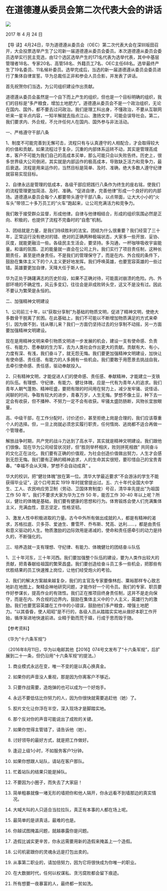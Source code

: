 # 在道德遵从委员会第二次代表大会的讲话
<img class="pv" src="https://api.visitor.plantree.me/visitor-badge/pv?namespace=plantree.me&key=renzhengfei-speeches/在道德遵从委员会第二次代表大会的讲话.md">


2017 年 4 月 24 日



【导  读】4月24日，华为道德遵从委员会（OEC）第二次代表大会在深圳坂田召开，大会投票选举产生了公司新一届道德遵从委员会委员。本次道德遵从委员会委员选举实行民主竞选，由12个选区选举产生的171名代表为选举代表，其中中基层管理者18名、专家20名、高管58名、外籍员工7名、OEC主任68名。选举最终产生了19名委员、11名候补委员。选举完成后，当选的新一届道德遵从委员会委员进行了集体自律宣誓。华为总裁任正非和参会人员合影，并发表了讲话。

首先祝贺你们当选，为公司组织建设作出贡献。

道德遵从委员会虽然是一个自下而上产生的组织，但也是一个目标明确的组织，我们的目标是“多产粮食，增加土地肥力”。道德遵从委员会不是一个政治组织，无论在国内、国外，都不要去过问政治。我们是理工科出身，不懂政治，不要从互联网听来一星半点内容，一知半解就去指点江山、激扬文字，可能会误导社会。第二，我们要求内、外合规，不允许任何人在国内、国外参与非法活动。

一、严格遵守干部八条

1、制度不可能完善到无懈可击，流程只有与认真遵守的人相配合，才会取得较大的价值和贡献。如果流程过于复杂，沉重的内部体系运转不动，其实是管理高成本，客户不可能为我们自己的高成本买单，那么可能只会以失败告终。历史上，很多世界级大公司倒闭，其实就是内部运作的极高成本，导致缺乏活力和竞争力，最后衰退。流程是用来运作的，当然目标是简单、及时、准确，绝大多数人遵守纪律就容易实现目标。

2、自律永远是管理的低成本，各级干部应把践行八条作为终生的座右铭，使我们的流程管理更加简洁、及时、准确。“促进自律，完善他律”形成一个良好的的内部场。道德遵从委员会每个人都要带头遵守干部八条，以点带面，让大大小小的“火车头”带领二十多万员工的“火车”跑起来，让公司充满活力和竞争力。

我们敢于接受群众监督，形成他律。自律与他律相结合，形成的组织氛围必然是正向、积极的，也提供了流程不完备时的“自愈”机制。

3、团结就是力量，是我们持续胜利的法宝。团结为什么很重要？我们经营了三十年，正常运行没有绝对的错、绝对的正确两种极端状态，大家多一些开放、妥协、灰度，就能更融洽一些。各级民主生活会，要坚持。多沟通，一杯咖啡吸收宇宙能量。和谐的氛围、正的能量就一直会在公司上升。我们实行了项目责任制，这种长期责任，甚至是终身责任。不是我们的管理保守了，而是在内、外合规的条件下，鼓励在集体主义下的个人主义更好地发挥。我们呼唤英雄，也要宽容英雄的一些过错。英雄要更加自律，天降大任于斯人也。

华为正处于踌躇满志的历史阶段，如果不正确对待，可能面对崩溃的危险。内、外部环境的不确定性，风云多变幻，往往会是非成败转头空，这又不是没有过。因此不要认为繁荣是永恒的。

二、加强精神文明建设

1、公司前三十年，以“获取分享制”为基础的物质文明，促进了精神文明，使绝大多数骨干脱离了贫困。在此基础上，我们不可能以不断增加物质满足的方式来牵引，因为做不到，钱从哪儿来？我们一方面仍坚持过去的分享制不动摇，另一方面要加强精神文明建设。

现在是用精神文明来牵引物质文明进一步发展的机会，建设一支有使命感、负责任、有能力、愿奉献的生力军，去为人类社会作出更大的贡献。贡献有大、有小，力度有深、有浅，我们奋斗了，就无怨无悔。我们要更加强精神文明建设，加快让有使命感、责任感、有能力的人多拥有一些机会。我们要敢于用愿景去挑战自我，去牵引使命感、责任感，驱动奉献投入。

2、只有精神文明，才能促进人们的使命感、责任感、奉献精神，才能建立一支铁的队伍。有理想、守纪律、有能力、健壮体魄，应是一代有为青年人的追求。我们青年人朝气蓬勃、精神旺盛，要把有限的时间用在努力上，减少发牢骚、说怪话、闲聊的时间，争取有较大的进步，青春万岁，人生无悔。梦想不像土豆，种下去一定会有收获，但不播种、不努力一定不会有收获。牢骚太盛防肠断，风物长宜放眼量。

高、中级干部，在工作分配时，讨价还价，甚至拒绝上岗是合理的，我们应该尊重个人的选择。但，一旦上岗就必须忠实履行职责，任何惰岗、逃岗都不适合再做一个管理者。

解放战争时期，共产党的战斗力达到了高水平，其实就是精神文明建设。我们跟他们很像。现在华为公司经营状况好，但“胜则举杯相庆，败则拼死相救” 共同奋斗的文化正在淡化。我们要有正确的价值观，为社会创造价值做出努力，人生才会感到无怨无悔。我们要有正确的精神追求，人的生命其实很短，要珍惜自己的宝贵青春。“幸福不会从天降，梦想不会自动成真” 。

华大的校训，把“健壮体魄”放在第一位。清华大学最近要求“不会游泳的学生不能获得毕业证”，这个口号其实 1919 年时就曾提出过。五、六十年代全国大中学生、工人、农民响应劳卫制（劳动、卫国体育制度）号召，清华率先提出“为祖国工作 50 年”。我们不要求大家为华为工作 50 年，能否工作 30-40 年以上呢？所以，健壮的体魄是基础，我们要有健康的思想和行为。体育锻炼会使人们充满集体主义，充满血性，意志坚定，性格坚韧。

3、激发人性中积极进取的力量。古今中外所有做出成就的人，都是有精神的渴求，苏格拉底、贝多芬、爱迪生、曹雪芹、乔布斯、梵高、达利……，都是由责任和意义驱动的人生。物质激励的边际效用是递减的，使命和责任感牵引的动力是持久的，不断强化的。

三、培养造就一支有理想、守纪律、有能力、体魄健壮的团结奋斗队伍

1、三十年河东，三十年河西。我们要加强整个队伍的建设，要为人类作出较大的贡献，把青春献给祖国的繁荣昌盛。我们要创造给奋斗员工多一些机会，把那些有优胜结果的员工快速推上岗位，让他们经受炮火的考验。

2、我们的解决方案越来越复杂，我们的主官及专家要像林彪、粟裕那样专心致志地趴在地图上，聚精会神地研究问题，才能作好一个司令员。我们的专家、职员要作好参谋长，提高作业的有效性。我们正在推项目终身责任制，这并不是走向保守，而是在内、外合规的边界内，鼓励在集体主义中的个人主义，英雄行为的激励。我们也要宽容英雄在工作中的小错误，鼓励他们多产粮食，增强土地肥力。“以其昏昏，使人昭昭”是不行的，各级人员从踏踏实实地从做好本职工作开始，循序渐进地快速前进。业精于勤而荒于嬉，行成于思而毁于随。



【参考资料】

《华为“十六条军规”》



（2016年8月11日，华为以电邮其他【2016】074号文发布了“十六条军规”，后扩展到二十一条，但仍沿用“十六条军规“的提法。）

1. 商业模式永远在变，唯一不变的是以真心换真金。

2. 如果你的声音没人重视，那是因为你离客户不够近。

3. 只要作战需要，造炮弹的也可以成为一个好炮手。

4. 永远不要低估比你努力的人，因为你很快就需要追赶他（她）了。

5. 胶片文化让你浮在半空，深入现场才是脚踏实地。

6. 那个反对你的声音可能说出了成败的关键。

7. 如果你觉得主管错了，请告诉他（她）。

8. 讨好领导的最好方式，就是把工作做好。

9. 逢迎上级1小时，不如服务客户1分钟。

10. 如果你想跟人站队，请站在客户那队。

11. 忙着站队的结果只能是掉队。

12. 不要因为小圈子，而失去了大家庭！

13. 简单粗暴就像一堵无形的墙把你和他人隔开，你永远看不到墙那边的真实情况。

14. 大喊大叫的人只适合当拉拉队，真正有本事的人都在场上呢。

15. 最简单的是讲真话，最难的也是。

16. 你越试图掩盖问题，就越暴露你是问题。

17. 造假比诚实更辛苦，你永远需要用新的造假来掩盖上一个造假。

18. 公司机密跟你的灵魂永远是打包出卖的。

19. 从事第二职业的，请加倍努力，因为它将很快成为你唯一的职业。

20. 在大数据时代，任何以权谋私、贪污腐败都会留下痕迹。

21. 所有想要一夜暴富的人，最终都一贫如洗。
